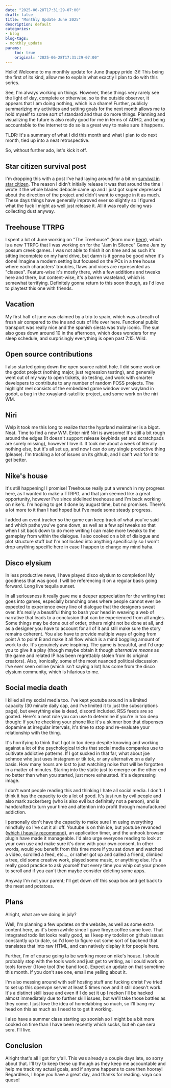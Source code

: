 ```yaml
---
date: "2025-06-28T17:31:29-07:00"
draft: false
title: "Monthly Update June 2025"
description: default
categories:
- blog
blog-tags:
- monthly_update
params:
    toc: true
    original: "2025-06-28T17:31:29-07:00"
---
```


Hello! Welcome to my monthly update for June (happy pride :3)! This being the first of its kind, allow me to explain what exactly I plan to do with this series.

See, I'm always working on things. However, these things very rarely see the light of day, complete or otherwise, so to the outside observer, it appears that I am doing nothing, which is a shame! Further, publicly summarizing my activities and setting goals for the next month allows me to hold myself to some sort of standard and thus do more things. Planning and visualizing the future is also really good for me in terms of ADHD, and being accountable to the internet to do so is a great way to make sure it happens.

TLDR: It's a summary of what I did this month and what I plan to do next month, tied up into a neat retrospective.

So, without further ado, let's kick it off.

## Star citizen survival post

I'm dropping this with a post I've had laying around for a bit on [survival in star citizen](/blog/star-citizen-on-survival). The reason I didn't initially release it was that around the time I wrote it the whole blades debacle came up and I just got super depressed about the direction of the project and didn't want to engage in it as much. These days things have generally improved ever so slightly so I figured what the fuck I might as well just release it. All it was really doing was collecting dust anyway.

## Treehouse TTRPG

I spent a lot of June working on "The Treehouse" (learn more [here](/projects/treehouse)), which is a new TTRPG that I was working on for the "Jam In Silence" Game Jam by possum creek games. I was not able to finish it on time and as such it's sitting incomplete on my hard drive, but damn is it gonna be good when it's done! Imagine a modern setting but focused on the PCs in a tree house where each characters' troubles, flaws and vices are represented as "classes". Feature-wise it's mostly there, with a few additions and tweaks here and there, but content-wise, it's a barren wasteland, which is somewhat terrifying. Definitely gonna return to this soon though, as I'd love to playtest this one with friends.

## Vacation

My first half of june was claimed by a trip to spain, which was a breath of fresh air compared to the ins and outs of life over here. Functional public transport was really nice and the spanish siesta was truly iconic. The sun also goes down around 10 in the afternoon, which does wonders for my sleep schedule, and surprisingly everything is open past 7:15. Wild.

## Open source contributions

I also started going down the open source rabbit hole. I did some work on the godot project (nothing major, just regression testing), and generally went out of my way to open tickets, do testing, and work with smarter developers to contribute to any number of random FOSS projects. The highlight reel consists of the embedded game window over wayland in godot, a bug in the xwayland-satellite project, and some work on the niri WM.

## Niri

Welp it took me this long to realize that the hyprland maintainer is a bigot. Neat. Time to find a new WM. Enter niri! Niri is awesome! It's still a bit rough around the edges (It doesn't support release keybinds yet and scratchpads are sorely missing), however I love it. It took me about a week of literally nothing else, but it's all set up, and now I can do any single productive thing (please). I'm tracking a lot of issues on its github, and I can't wait for it to get better.

## Nike's house

It's still happening! I promise! Treehouse really put a wrench in my progress here, as I wanted to make a TTRPG, and that jam seemed like a great opportunity, however I've since sidelined treehouse and I'm back working on nike's. I'm hoping to get it done by august time, but no promises. There's a lot more to it than I had hoped but I've made some steady progress.

I added an event tracker so the game can keep track of what you've said and which paths you've gone down, as well as a few api tweaks so that when I sit back down to do more writing I can make more tweaks to the gameplay from within the dialogue. I also cooked on a bit of dialogue and plot structure stuff but I'm not locked into anything specifically so I won't drop anything specific here in case I happen to change my mind haha.

## Disco elysium

In less productive news, I have played disco elysium to completion! My goodness that was good. I will be referencing it on a regular basis going forward. Long live tequila sunset.

In all seriousness it really gave me a deeper appreciation for the writing that goes into games, especially branching ones where people cannot ever be expected to experience every line of dialogue that the designers sweat over. It's really a beautiful thing to bash your head in weaving a web of narrative that leads to a conclusion that can be experienced from all angles. Some things may be done out of order, others might not be done at all, and as a designer you have to account for all of it and still make sure the story remains coherent. You also have to provide multiple ways of going from point A to point B and make it all flow which is a mind boggling amount of work to do. It's genuinely awe inspiring. The game is beautiful, and I'd urge you to give it a play (though maybe obtain it though _alternative means_ as the game and related IP has been regrettably stolen from its original creators). Also, ironically, some of the most nuanced political discussion I've ever seen online (which isn't saying a lot) has come from the disco elysium community, which is hilarious to me.

## Social media death

I killed all my social media too. I've kept youtube around in a limited capacity (30 minute daily cap, and I've limited it to just the subscriptions page), but everything else is dead, discord included. RSS feeds are so goated. Here's a neat rule you can use to determine if you're in too deep though: If you're checking your phone like it's a skinner box that dispenses dopamine at irregular intervals, it's time to stop and re-evaluate your relationship with the thing.

It's horrifying to think that I got in too deep despite knowing and working against a lot of the psychological tricks that social media companies use to cultivate addictive patterns. If I got sucked in that far, what about joe schmoe who just uses instagram or tik tok, or any alternative on a daily basis. How many hours are lost to just watching noise that will be forgotten in a matter of minutes. Staring into the static just to emerge on the other end no better than when you started, just more exhausted. It's a depressing image.

I don't want people reading this and thinking I hate all social media. I don't. I think it has the capacity to do a lot of good. It's just run by evil people and also mark zuckerberg (who is also evil but definitely not a person), and is handcrafted to turn your time and attention into profit through manufactured addiction.

I personally don't have the capacity to make sure I'm using everything mindfully so I've cut it all off. Youtube is on thin ice, but youtube revanced ([which i heavily recommend](https://revanced.app/)), an application timer, and the unhook browser plugin have made it manageable. I'd also urge everyone reading to look at your own use and make sure it's done with your own consent. In other words, would you benefit from this time more if you sat down and watched a video, scrolled a feed, etc..., or rather got up and called a friend, climbed a tree, did some creative work, played some music, or anything else. It's a really good practice to ask yourself that every time you whip out your phone to scroll and if you can't then maybe consider deleting some apps.

Anyway I'm not your parent; I'll get down off this soap box and get back to the meat and potatoes.

## Plans

Alright, what are we doing in july?

Well, I'm planning a few updates on the website, as well as some extra content here, as it's been awhile since I gave fireye.coffee some love. That integrated todo list looks really good, as I keep my todolist on github issues constantly up to date, so I'd love to figure out some sort of backend that translates that into raw HTML, and can natively display it for people here.

Further, I'm of course going to be working more on nike's house. I should probably stop with the tools work and just get to writing, as I could work on tools forever (I love tool (the band too)). Expect an update on that sometime this month. If you don't see one, email me yelling about it.

I'm also messing around with self hosting stuff and fucking christ I've tried to set up this openvpn server at least 5 times now and it still doesn't work. It's a distinct skill issue and even if I do set it up I reckon I'll be hacked almost immediately due to further skill issues, but we'll take those battles as they come. I just love the idea of homelabbing so much, so I'll bang my head on this as much as I need to to get it working.

I also have a summer class starting up soonish so I might be a bit more cooked on time than I have been recently which sucks, but eh que sera sera. I'll live.

## Conclusion

Alright that's all I got for y'all. This was already a couple days late, so sorry about that. I'll try to keep these up though as they keep me accountable and help me track my actual goals, and if anyone happens to care then hooray! Regardless, I hope you have a great day, and thanks for reading. vaya con queso!
